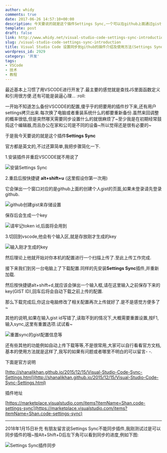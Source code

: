 ```yaml
---
author: whidy
comments: true
date: 2017-06-26 14:57:10+00:00
description: 今天要说的就是这个插件Settings Sync,一个可以在github上面通过gist仓来同步用户的vscode的配置包括插件,settings等信息的好插件
template: post
draft: false
link: http://www.whidy.net/visual-studio-code-settings-sync-introduction.html
slug: /visual-studio-code-settings-sync-introduction
title: Visual Studio Code 设置同步到github的插件介绍及使用方法(Settings Sync)
wordpress_id: 2929
category: '开发'
tags:
- VSCode
- 技术
- 教程
---
```


最近基本上习惯了用VSCODE进行开发了.最主要的感觉就是查找JS里面函数定义和引用很方便.还有可能是装逼心理... :roll:

一开始不知道怎么备份VSCODE的配置,傻乎乎的把要用的插件抄下来,还有用户settings拷贝出来.每次换了电脑或者重装系统什么的都要重新备份.虽然来回调整的概率很低,但是突然哪天需要同步设置什么的就很麻烦了~至少我是在初期经常鼓捣这个编辑器,而且办公在家和公司是不同的设备~所以觉得还是很有必要的~

于是我今天要说的就是这个插件**Settings Sync**

官方都是英文的,不过还算简单,我把步骤简化一下.

1.安装插件并重启VSCODE就不用说了

![安装Settings Sync](https://www.whidy.net/wp-content/uploads/2017/06/00-400x264.png)

2.重启后按快捷键 **alt+shift+u** (这里假设你第一次用)

它会弹出一个窗口对应的是github上面的创建个人gist的页面,如果未登录请先登录github.

![github创建gist来存储设置](https://www.whidy.net/wp-content/uploads/2017/06/01-400x445.png)

保存后会生成一个key

![请牢记token id,后面将会用到](https://www.whidy.net/wp-content/uploads/2017/06/02-400x189.png)

3.切回到vscode,他会有个输入区,就是存放刚才生成的key

![输入刚才生成的key](https://www.whidy.net/wp-content/uploads/2017/06/03-400x75.png)

然后理论上他就开始对你本机的配置进行一个扫描上传了.至此上传工作完成.

接下来我们到另一台电脑上了下载配置.同样的先安装**Settings Sync**插件,并重新加载.

然后按快捷键alt+shift+d,就应该会弹出一个输入框,请在这里输入之前保存下来的key(GIST ID),回车后将会自动下载之前上传的配置.

那么下载完成后,你这台电脑修改了相关配置再次上传就好了.是不是感觉方便多了~

其他的说明,如果在输入gist id写错了,读取不到的情况下,大概需要重置设置,按F1,输入sync,这里有重置选项.试试看~

![重置sync的gist配置信息等](https://www.whidy.net/wp-content/uploads/2017/06/04.png)

还有些其他的功能例如自动上传下载等等,不是很常用,大家可以自行看看官方文档,基本的使用方法就是这样了,我写的如果有问题或者哪里不明白的可以留言- -.

下面是官方说明

[http://shanalikhan.github.io/2015/12/15/Visual-Studio-Code-Sync-Settings.html](http://shanalikhan.github.io/2015/12/15/Visual-Studio-Code-Sync-Settings.html)

插件地址

[https://marketplace.visualstudio.com/items?itemName=Shan.code-settings-sync](https://marketplace.visualstudio.com/items?itemName=Shan.code-settings-sync)



* * *



2018年1月15日补充
有朋友留言说Settings Sync不能同步插件,我刚测试过是可以同步插件的哦~按Alt+Shift+D后左下角可以看到同步的进度,例如下图:

![Settings Sync插件同步](https://www.whidy.net/wp-content/uploads/2018/01/SyncExt.png)
